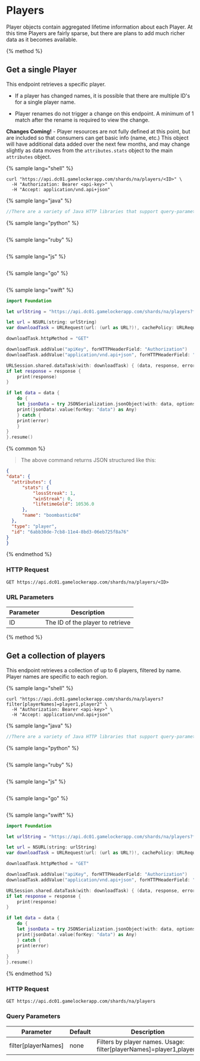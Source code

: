 # Players

Player objects contain aggregated lifetime information about each Player.  At this time Players are fairly sparse, but there are plans to add much richer data as it becomes available.

{% method %}
## Get a single Player

This endpoint retrieves a specific player.

* If a player has changed names, it is possible that there are multiple ID's for a single player name.

* Player renames do not trigger a change on this endpoint. A minimum of 1 match after the rename is required to view the change.


**Changes Coming!** - Player resources are not fully defined at this point, but are
included so that consumers can get basic info (name, etc.)  This object will have
additional data added over the next few months, and may change slightly as data
moves from the `attributes.stats` object to the main `attributes` object.


{% sample lang="shell" %}
```shell
curl "https://api.dc01.gamelockerapp.com/shards/na/players/<ID>" \
  -H "Authorization: Bearer <api-key>" \
  -H "Accept: application/vnd.api+json"
```

{% sample lang="java" %}
```java
//There are a variety of Java HTTP libraries that support query-parameters.
```

{% sample lang="python" %}
```python

```

{% sample lang="ruby" %}
```ruby

```

{% sample lang="js" %}
```javascript

```

{% sample lang="go" %}
```go

```

{% sample lang="swift" %}
```swift
import Foundation

let urlString = "https://api.dc01.gamelockerapp.com/shards/na/players?filter[playerNames]=PlayerIGN"

let url = NSURL(string: urlString)
var downloadTask = URLRequest(url: (url as URL?)!, cachePolicy: URLRequest.CachePolicy.ReloadIgnoringCacheData, timeoutInterval: 20)

downloadTask.httpMethod = "GET"

downloadTask.addValue("apiKey", forHTTPHeaderField: "Authorization")
downloadTask.addValue("application/vnd.api+json", forHTTPHeaderField: "Accept")

URLSession.shared.dataTask(with: downloadTask) { (data, response, error) in
if let response = response {
    print(response)
}

if let data = data {
    do {
    let jsonData = try JSONSerialization.jsonObject(with: data, options: .allowFragments) as? NSDictionary
    print(jsonData!.value(forKey: "data") as Any)
    } catch {
    print(error)
    }
}
}.resume()

```

{% common %}
> The above command returns JSON structured like this:

```json
{
"data": {
  "attributes": {
      "stats": {
          "lossStreak": 1,
          "winStreak": 0,
          "lifetimeGold": 10536.0
      },
      "name": "boombastic04"
  },
  "type": "player",
  "id": "6abb30de-7cb8-11e4-8bd3-06eb725f8a76"
}
}
```
{% endmethod %}

### HTTP Request

`GET https://api.dc01.gamelockerapp.com/shards/na/players/<ID>`


### URL Parameters

Parameter | Description
--------- | -----------
ID | The ID of the player to retrieve

{% method %}
## Get a collection of players

This endpoint retrieves a collection of up to 6 players, filtered by name. Player names are specific to each region.

{% sample lang="shell" %}
```shell
curl "https://api.dc01.gamelockerapp.com/shards/na/players?filter[playerNames]=player1,player2" \
  -H "Authorization: Bearer <api-key>" \
  -H "Accept: application/vnd.api+json"
```

{% sample lang="java" %}
```java
//There are a variety of Java HTTP libraries that support query-parameters.
```

{% sample lang="python" %}
```python

```

{% sample lang="ruby" %}
```ruby

```

{% sample lang="js" %}
```javascript

```

{% sample lang="go" %}
```go

```

{% sample lang="swift" %}
```swift
import Foundation

let urlString = "https://api.dc01.gamelockerapp.com/shards/na/players?filter[playerNames]=PlayerIGN1, PlayerIGN2, PlayerIGN3"

let url = NSURL(string: urlString)
var downloadTask = URLRequest(url: (url as URL?)!, cachePolicy: URLRequest.CachePolicy.ReloadIgnoringCacheData, timeoutInterval: 20)

downloadTask.httpMethod = "GET"

downloadTask.addValue("apiKey", forHTTPHeaderField: "Authorization")
downloadTask.addValue("application/vnd.api+json", forHTTPHeaderField: "Accept")

URLSession.shared.dataTask(with: downloadTask) { (data, response, error) in
if let response = response {
    print(response)
}

if let data = data {
    do {
    let jsonData = try JSONSerialization.jsonObject(with: data, options: .allowFragments) as? NSDictionary
    print(jsonData!.value(forKey: "data") as Any)
    } catch {
    print(error)
    }
}
}.resume()

```

{% endmethod %}

### HTTP Request

`GET https://api.dc01.gamelockerapp.com/shards/na/players`

### Query Parameters


Parameter | Default | Description
--------- | ------- | -----------
filter[playerNames] | none | Filters by player names. Usage: filter[playerNames]=player1,player2
